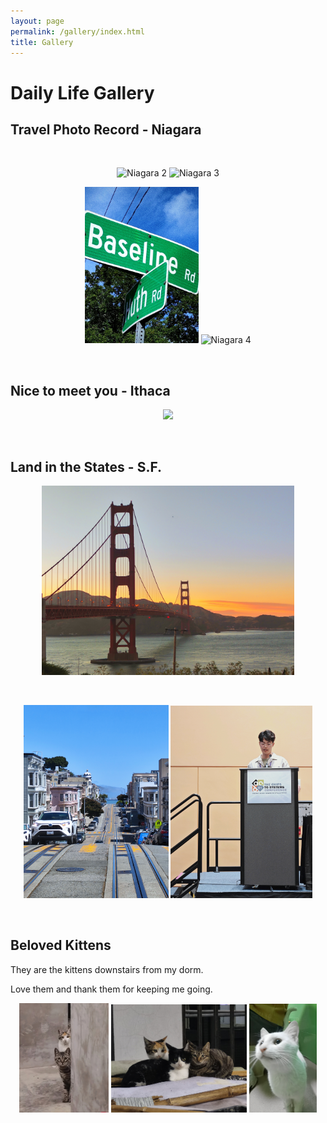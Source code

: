```yaml
---
layout: page
permalink: /gallery/index.html
title: Gallery
---
```


# Daily Life Gallery

## Travel Photo Record - Niagara

<br>

<p align="center">   
    <img src="/images/gallery/niagara2.jpg" alt="Niagara 2" width="45%" height="250px" style="object-fit: cover;"/>   
    <img src="/images/gallery/niagara3.jpg" alt="Niagara 3" width="46%" height="250px" style="object-fit: cover;"/> 
</p>

<p align="center">   
    <img src="/images/gallery/niagara1.jpg" alt="Niagara 1" width="36%" height="250px" style="object-fit: cover;"/>   
    <img src="/images/gallery/niagara4.jpg" alt="Niagara 4" width="55%" height="250px" style="object-fit: cover;"/>   
</p>
<br>

## Nice to meet you - Ithaca

<p align="center">
<img src="/images/gallery/ithaca.jpg" width="80%" style="object-fit: cover;"/>
</p>
<br>


## Land in the States - S.F.

<p align="center">
<img src="/images/gallery/la1.jpg" alt="LA 1" width="80%" style="object-fit: cover;"/>
</p>
<br>

<p align="center">    
    <img src="/images/gallery/la2.jpg" alt="LA 2" width="46%" style="object-fit: cover;"/> 
    <img src="/images/gallery/la3.jpg" alt="LA 3" width="45%" style="object-fit: cover;"/> 
</p>


<br>

## Beloved Kittens

They are the kittens downstairs from my dorm. 

Love them and thank them for keeping me going.

<p align="center">    
    <img src="/images/gallery/cat1.jpg" alt="Cat 1" width="28.5%" style="object-fit: cover;"/> 
    <img src="/images/gallery/cat2.jpg" alt="Cat 2" width="43%" style="object-fit: cover;"/> 
    <img src="/images/gallery/cat3.jpg" alt="Cat 3" width="21.5%" style="object-fit: cover;"/> 
</p>

